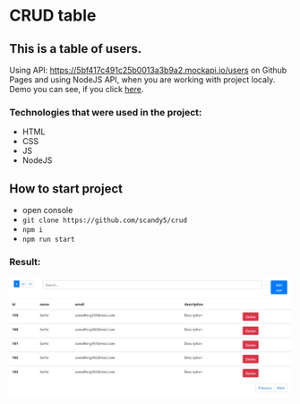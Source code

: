 # CRUD table

## This is a table of users.

Using API: https://5bf417c491c25b0013a3b9a2.mockapi.io/users on Github Pages and using NodeJS API, when you are working with project localy.
Demo you can see, if you click [here].

### Technologies that were used in the project:
+ HTML
+ CSS
+ JS
+ NodeJS

## How to start project
 - open console 
 - `git clone https://github.com/scandy5/crud`
 - `npm i`
 - `npm run start`

### Result:
![home](https://github.com/scandy5/crud/blob/master/client/img/crud.jpg)

[here]: https://scandy5.github.io/crud/client/index.html

